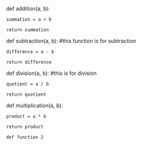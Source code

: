 def addition(a, b):

 	summation = a + b

 	return summation


 def subtraction(a, b): #this function is for subtraction

 	difference = a - b

 	return difference


 def division(a, b): #this is for division

 	quotient = a / b

 	return quotient 

 def multiplication(a, b):

 	product = a * b

 	return product
 	
 	def function 2